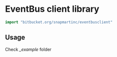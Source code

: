 # EventBus client library

```go
import "bitbucket.org/snapmartinc/eventbusclient"
```

## Usage

Check *_example* folder